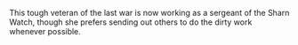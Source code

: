This tough veteran of the last war is now working as a sergeant of the Sharn Watch, though she prefers sending out others to do the dirty work whenever possible.